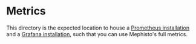 # Metrics

This directory is the expected location to house a [Prometheus installation](https://prometheus.io/download/) and a [Grafana installation](https://grafana.com/grafana/download/7.3.0-381ff45epre?platform=mac), such that you can use Mephisto's full metrics. 